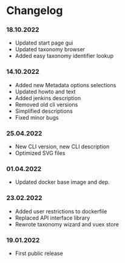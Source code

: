 Changelog
===

### 18.10.2022
- Updated start page gui
- Updated taxonomy browser
- Added easy taxonomy identifier lookup

### 14.10.2022
- Added new Metadata options selections
- Updated howto and text
- Added jenkins description
- Removed old cli versions
- Simplified descriptions
- Fixed minor bugs

### 25.04.2022
- New CLI version, new CLI description
- Optimized SVG files

### 01.04.2022
- Updated docker base image and dep.

### 23.02.2022
- Added user restrictions to dockerfile
- Replaced API interface library
- Rewrote taxonomy wizard and vuex store

### 19.01.2022
- First public release